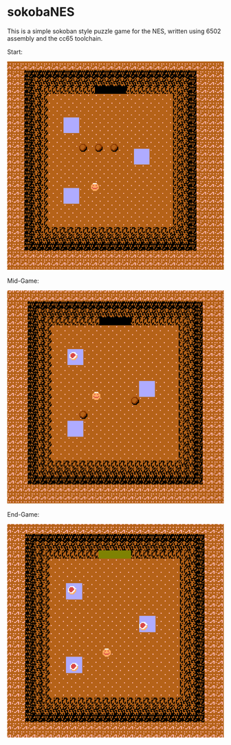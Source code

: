 # sokobaNES

This is a simple sokoban style puzzle game for the NES, written using 6502 assembly and the cc65 toolchain.

Start:

![alt text](./screenshots/start.png)


Mid-Game:

![alt text](./screenshots/middle.png)


End-Game:

![alt text](./screenshots/end.png)

